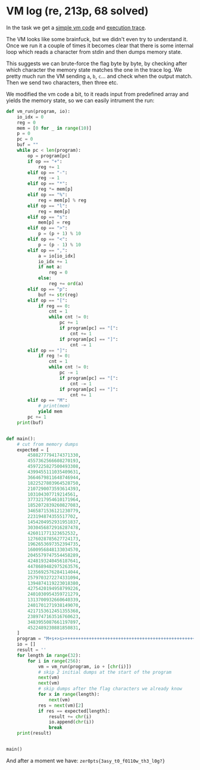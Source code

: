 # VM log (re, 213p, 68 solved)

In the task we get a [simple vm code](vm.py) and [execution trace](log.txt).

The VM looks like some brainfuck, but we didn't even try to understand it.
Once we run it a couple of times it becomes clear that there is some internal loop which reads a character from stdin and then dumps memory state.

This suggests we can brute-force the flag byte by byte, by checking after which character the memory state matches the one in the trace log.
We pretty much run the VM sending `a`, `b`, `c`... and check when the output match.
Then we send two characters, then three etc.

We modified the vm code a bit, to it reads input from predefined array and yields the memory state, so we can easily intrument the run:

```python
def vm_run(program, io):
    io_idx = 0
    reg = 0
    mem = [0 for _ in range(10)]
    p = 0
    pc = 0
    buf = ""
    while pc < len(program):
        op = program[pc]
        if op == "+":
            reg += 1
        elif op == "-":
            reg -= 1
        elif op == "*":
            reg *= mem[p]
        elif op == "%":
            reg = mem[p] % reg
        elif op == "l":
            reg = mem[p]
        elif op == "s":
            mem[p] = reg
        elif op == ">":
            p = (p + 1) % 10
        elif op == "<":
            p = (p - 1) % 10
        elif op == ",":
            a = io[io_idx]
            io_idx += 1
            if not a:
                reg = 0
            else:
                reg += ord(a)
        elif op == "p":
            buf += str(reg)
        elif op == "[":
            if reg == 0:
                cnt = 1
                while cnt != 0:
                    pc += 1
                    if program[pc] == "[":
                        cnt += 1
                    if program[pc] == "]":
                        cnt -= 1
        elif op == "]":
            if reg != 0:
                cnt = 1
                while cnt != 0:
                    pc -= 1
                    if program[pc] == "[":
                        cnt -= 1
                    if program[pc] == "]":
                        cnt += 1
        elif op == "M":
            # print(mem)
            yield mem
        pc += 1
    print(buf)


def main():
    # cut from memory dumps
    expected = [
        4588277794174371330,
        4557362566608270193,
        4597225827500493308,
        4399455111035409631,
        3664679811648746944,
        1822527803964528750,
        2107290073593614393,
        103104307719214561,
        3773217954610171964,
        1852072839260827083,
        3465871536121230779,
        223194874355517702,
        1454204952931951837,
        3030456872916287478,
        426011771323652532,
        1276028785627724173,
        1962653697352394735,
        1600956848133034570,
        2045579747554458289,
        4248193240456187641,
        4478689482975263576,
        1235692576284114044,
        2579703272274331094,
        1394874119223018380,
        4275420194958799226,
        2401030954359721279,
        1313700932660640339,
        2401701271938149070,
        4217153612451355368,
        2389747163516760623,
        3483955087661197897,
        4522489230881850831,
    ]
    program = "M+s+>s>++++++++++++++++++++++++++++++++++++++++++++++++++++++++++++[s<<l>*<s>>l-]<<l-s>l*-s*-s*-s*-s*-s*-s>l*+++++s*-----s****s>>l+s[Ml-s<<l>,[<<*>>s<<<l>>>%<s>>l<s>l+s<l]>l]<<lp"
    io = []
    result = ''
    for length in range(32):
        for i in range(256):
            vm = vm_run(program, io + [chr(i)])
            # skip 2 initial dumps at the start of the program
            next(vm)
            next(vm)
            # skip dumps after the flag characters we already know
            for x in range(length):
                next(vm)
            res = next(vm)[2]
            if res == expected[length]:
                result += chr(i)
                io.append(chr(i))
                break
    print(result)


main()
```

And after a moment we have: `zer0pts{3asy_t0_f0110w_th3_l0g?}`
